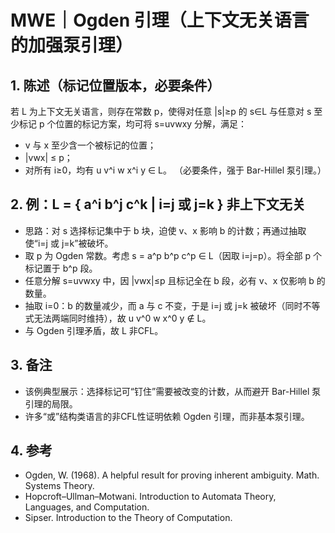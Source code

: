 # MWE｜Ogden 引理（上下文无关语言的加强泵引理）

## 1. 陈述（标记位置版本，必要条件）
若 L 为上下文无关语言，则存在常数 p，使得对任意 |s|≥p 的 s∈L 与任意对 s 至少标记 p 个位置的标记方案，均可将 s=uvwxy 分解，满足：
- v 与 x 至少含一个被标记的位置；
- |vwx| ≤ p；
- 对所有 i≥0，均有 u v^i w x^i y ∈ L。
（必要条件，强于 Bar-Hillel 泵引理。）

## 2. 例：L = { a^i b^j c^k | i=j 或 j=k } 非上下文无关
- 思路：对 s 选择标记集中于 b 块，迫使 v、x 影响 b 的计数；再通过抽取使“i=j 或 j=k”被破坏。
- 取 p 为 Ogden 常数。考虑 s = a^p b^p c^p ∈ L（因取 i=j=p）。将全部 p 个标记置于 b^p 段。
- 任意分解 s=uvwxy 中，因 |vwx|≤p 且标记全在 b 段，必有 v、x 仅影响 b 的数量。
- 抽取 i=0：b 的数量减少，而 a 与 c 不变，于是 i=j 或 j=k 被破坏（同时不等式无法两端同时维持），故 u v^0 w x^0 y ∉ L。
- 与 Ogden 引理矛盾，故 L 非CFL。

## 3. 备注
- 该例典型展示：选择标记可“钉住”需要被改变的计数，从而避开 Bar-Hillel 泵引理的局限。
- 许多“或”结构类语言的非CFL性证明依赖 Ogden 引理，而非基本泵引理。

## 4. 参考
- Ogden, W. (1968). A helpful result for proving inherent ambiguity. Math. Systems Theory.
- Hopcroft–Ullman–Motwani. Introduction to Automata Theory, Languages, and Computation.
- Sipser. Introduction to the Theory of Computation. 